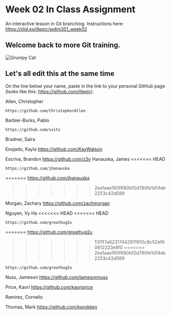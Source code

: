 # Week 02 In Class Assignment

An interactive lesson in Git branching. Instructions here: https://slid.es/illepic/wdim351_week02

## Welcome back to more Git training.

![Grumpy Cat](https://dl.dropbox.com/u/115284/wdim351/week02/tard.jpg "Tard")

## Let's all edit this at the same time

On the line below your name, paste in the link to your personal GitHub page (looks like this: https://github.com/illepic).

Allen, Christopher

	https://github.com/ChristopherAllen

Barbier-Burks, Pablo

	https://github.com/svitz
	
Bradner, Saira

Enojado, Kayla
https://github.com/KayWatson

Escriva, Brandon 
             https://github.com/z3v
Hanauska, James
<<<<<<< HEAD

	https://github.com/jhanauska
=======
https://github.com/jhanauska
>>>>>>> 2ee1aae160f680bf2d780fe1d14eb2253c42d589

Morgan, Zachary
https://github.com/zachmorgan

Nguyen, Vy Ha
<<<<<<< HEAD
<<<<<<< HEAD

	https://github.com/greathug2u
=======
https://github.com/greathug2u
>>>>>>> 13f1f7a6231744297f610c8c52ef60612223e8f0
=======
>>>>>>> 2ee1aae160f680bf2d780fe1d14eb2253c42d589

	https://github.com/greathug2u


Nuss, Jameson
https://github.com/jamesonnuss

Price, Kaori
https://github.com/kaoriprice

Ramirez, Cornelio

Thomas, Mark
https://github.com/kprokken
